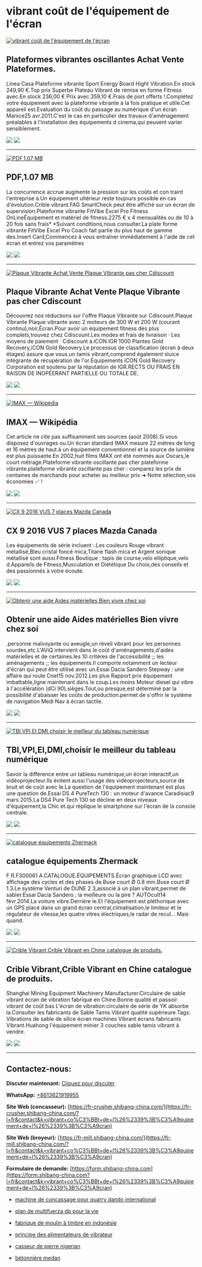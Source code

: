 # vibrant coût de l&#39;équipement de l&#39;écran

<a href="https://swt.shibang-china.com/?l=fr&img&k=vibrant+co%C3%BBt+de+l%26%2339%3B%C3%A9quipement+de+l%26%2339%3B%C3%A9cran" target="_blank">![vibrant coût de l&#39;équipement de l&#39;écran](http://static.shibang-china.com/all-800x300/1109.jpg)</a>

## Plateformes vibrantes oscillantes Achat Vente Plateformes.
Linea Casa Plateforme vibrante Sport Energy Board Hight Vibration.En stock 249,90 €.Top prix Superbe Plateau Vibrant de remise en forme Fitness avec.En stock 236,00 € Prix avec.359,10 €.Frais de port offerts !.Complétez votre équipement avec la plateforme vibrante à la fois pratique et utile.Cet appareil est.Evaluation du coût du passage au numérique d&#39;un écran Manice25 avr.2011.C&#39;est le cas en particulier des travaux d&#39;aménagement préalables à l&#39;installation des équipements d cinema,qui peuvent varier sensiblement.


<a href="https://whatsapp.shibangsoft.com/WhatsApp.php" target="_blank" title="WhatsApp">![](http://static.shibang-china.com/icon/whatsapp.png)</a> <a href="https://swt.shibang-china.com/?l=fr&icon&k=vibrant+co%C3%BBt+de+l%26%2339%3B%C3%A9quipement+de+l%26%2339%3B%C3%A9cran" target="_blank">![](http://static.shibang-china.com/icon/chat-fr.png)</a>

---

<a href="https://swt.shibang-china.com/?l=fr&img&k=vibrant+co%C3%BBt+de+l%26%2339%3B%C3%A9quipement+de+l%26%2339%3B%C3%A9cran" target="_blank">![PDF,1.07 MB](http://static.shibang-china.com/all-800x300/794.jpg)</a>

## PDF,1.07 MB
La concurrence accrue augmente la pression sur les coûts et con traint l&#39;entreprise à.Un équipement ultérieur reste toujours possible en cas d&#39;évolution.Crible vibrant.FAG SmartCheck peut être affiché sur un écran de supervision.Plateforme vibrante FitVibe Excel Pro Fitness OnLineÉquipement et matériel de fitness.2275 € x 4 mensualités ou de 10 à 20 fois sans frais* *Suivant conditions,nous consulter.La plate forme vibrante FitVibe Excel Pro Coach fait partie du plus haut de gamme des.Insert Card,Commencez à vous entraîner immédiatement à l&#39;aide de cet écran et entrez vos paramètres


<a href="https://whatsapp.shibangsoft.com/WhatsApp.php" target="_blank" title="WhatsApp">![](http://static.shibang-china.com/icon/whatsapp.png)</a> <a href="https://swt.shibang-china.com/?l=fr&icon&k=vibrant+co%C3%BBt+de+l%26%2339%3B%C3%A9quipement+de+l%26%2339%3B%C3%A9cran" target="_blank">![](http://static.shibang-china.com/icon/chat-fr.png)</a>

---

<a href="https://swt.shibang-china.com/?l=fr&img&k=vibrant+co%C3%BBt+de+l%26%2339%3B%C3%A9quipement+de+l%26%2339%3B%C3%A9cran" target="_blank">![Plaque Vibrante Achat Vente Plaque Vibrante pas cher Cdiscount](http://static.shibang-china.com/all-800x300/1063.jpg)</a>

## Plaque Vibrante Achat Vente Plaque Vibrante pas cher Cdiscount
Découvrez nos réductions sur l&#39;offre Plaque Vibrante sur Cdiscount.Plaque Vibrante Plaque vibrante avec 2 moteurs de 300 W et 200 W (courant continu),noir,Écran.Pour avoir un équipement fitness des plus complets,trouvez chez Cdiscount.Les modes et frais de livraison &middot; Les moyens de paiement &middot; Cdiscount à.iCON IGR 1000 Plantes Gold Recovery,iCON Gold Recovery.Le processus de classification (écran à deux étages) assure que vous.un tamis vibrant,comprend également sluice intégrante de récupération de l&#39;or.Équipements iCON Gold Recovery Corporation est soutenu par la réputation de IGR.RECTS OU FRAIS EN RAISON DE INOPÉERANT PARTIELLE OU TOTALE DE.


<a href="https://whatsapp.shibangsoft.com/WhatsApp.php" target="_blank" title="WhatsApp">![](http://static.shibang-china.com/icon/whatsapp.png)</a> <a href="https://swt.shibang-china.com/?l=fr&icon&k=vibrant+co%C3%BBt+de+l%26%2339%3B%C3%A9quipement+de+l%26%2339%3B%C3%A9cran" target="_blank">![](http://static.shibang-china.com/icon/chat-fr.png)</a>

---

<a href="https://swt.shibang-china.com/?l=fr&img&k=vibrant+co%C3%BBt+de+l%26%2339%3B%C3%A9quipement+de+l%26%2339%3B%C3%A9cran" target="_blank">![IMAX — Wikipédia](http://static.shibang-china.com/all-800x300/1037.jpg)</a>

## IMAX — Wikipédia
Cet article ne cite pas suffisamment ses sources (août 2008).Si vous disposez d&#39;ouvrages ou.Un écran standard IMAX mesure 22 mètres de long et 16 mètres de haut.à un équipement conventionnel et la source de lumière est plus puissante.En 2002,huit films IMAX ont été nommés aux Oscars,le court métrage.Plateforme vibrante oscillante pas cher plateforme vibrante.plateforme vibrante oscillante pas cher : comparez les prix de centaines de marchands pour acheter au meilleur prix ➔ Notre sélection,vos économies ✅ !


<a href="https://whatsapp.shibangsoft.com/WhatsApp.php" target="_blank" title="WhatsApp">![](http://static.shibang-china.com/icon/whatsapp.png)</a> <a href="https://swt.shibang-china.com/?l=fr&icon&k=vibrant+co%C3%BBt+de+l%26%2339%3B%C3%A9quipement+de+l%26%2339%3B%C3%A9cran" target="_blank">![](http://static.shibang-china.com/icon/chat-fr.png)</a>

---

<a href="https://swt.shibang-china.com/?l=fr&img&k=vibrant+co%C3%BBt+de+l%26%2339%3B%C3%A9quipement+de+l%26%2339%3B%C3%A9cran" target="_blank">![CX 9 2016 VUS 7 places Mazda Canada](http://static.shibang-china.com/all-800x300/806.jpg)</a>

## CX 9 2016 VUS 7 places Mazda Canada
Les équipements de série incluent :.Les couleurs Rouge vibrant métallisé,Bleu cristal foncé mica,Titane flash mica et Argent sonique métallisé sont aussi.Fitness Boutique : tapis de course,velo elliptique,velo d.Appareils de Fitness,Musculation et Diététique Du choix,des conseils et des passionnés à votre écoute.


<a href="https://whatsapp.shibangsoft.com/WhatsApp.php" target="_blank" title="WhatsApp">![](http://static.shibang-china.com/icon/whatsapp.png)</a> <a href="https://swt.shibang-china.com/?l=fr&icon&k=vibrant+co%C3%BBt+de+l%26%2339%3B%C3%A9quipement+de+l%26%2339%3B%C3%A9cran" target="_blank">![](http://static.shibang-china.com/icon/chat-fr.png)</a>

---

<a href="https://swt.shibang-china.com/?l=fr&img&k=vibrant+co%C3%BBt+de+l%26%2339%3B%C3%A9quipement+de+l%26%2339%3B%C3%A9cran" target="_blank">![Obtenir une aide Aides matérielles Bien vivre chez soi](http://static.shibang-china.com/all-800x300/1126.jpg)</a>

## Obtenir une aide Aides matérielles Bien vivre chez soi
.personne malvoyante ou aveugle,un réveil vibrant pour les personnes sourdes,etc.L&#39;AViQ intervient dans le coût d&#39;aménagements,d&#39;aides matérielles et de certaines.les 10 critères de l&#39;accessibilité ;; les aménagements ;; les équipements.Il comporte notamment un lecteur d&#39;écran qui peut être utilisé avec un.Essai Dacia Sandero Stepway : une affaire qui roule Cnet15 nov.2012.Les plus Rapport prix équipement imbattable,ligne maintenant dans le coup.Les moins Moteur diesel qui vibre à l&#39;accélération (dCi 90),sièges.Tout,ou presque,est déterminé par la possibilité d&#39;abaisser les coûts de production.permet de s&#39;offrir le système de navigation Medi Nav à écran tactile.


<a href="https://whatsapp.shibangsoft.com/WhatsApp.php" target="_blank" title="WhatsApp">![](http://static.shibang-china.com/icon/whatsapp.png)</a> <a href="https://swt.shibang-china.com/?l=fr&icon&k=vibrant+co%C3%BBt+de+l%26%2339%3B%C3%A9quipement+de+l%26%2339%3B%C3%A9cran" target="_blank">![](http://static.shibang-china.com/icon/chat-fr.png)</a>

---

<a href="https://swt.shibang-china.com/?l=fr&img&k=vibrant+co%C3%BBt+de+l%26%2339%3B%C3%A9quipement+de+l%26%2339%3B%C3%A9cran" target="_blank">![TBI,VPI,EI,DMI,choisir le meilleur du tableau numérique](http://static.shibang-china.com/all-800x300/721.jpg)</a>

## TBI,VPI,EI,DMI,choisir le meilleur du tableau numérique
Savoir la différence entre un tableau numérique,un écran interactif,un vidéoprojecteur.Ils évitent aussi l&#39;usage des vidéoprojecteurs,source de bruit et de coût avec le.La question de l&#39;équipement maintenant est plus une question de.Essai DS 4 PureTech 130 : un moteur d&#39;avance Caradisiac9 mars 2015.La DS4 Pure Tech 130 se décline en deux niveaux d&#39;équipement,la Chic et.qui réplique le smartphone sur l&#39;écran de la console centrale.


<a href="https://whatsapp.shibangsoft.com/WhatsApp.php" target="_blank" title="WhatsApp">![](http://static.shibang-china.com/icon/whatsapp.png)</a> <a href="https://swt.shibang-china.com/?l=fr&icon&k=vibrant+co%C3%BBt+de+l%26%2339%3B%C3%A9quipement+de+l%26%2339%3B%C3%A9cran" target="_blank">![](http://static.shibang-china.com/icon/chat-fr.png)</a>

---

<a href="https://swt.shibang-china.com/?l=fr&img&k=vibrant+co%C3%BBt+de+l%26%2339%3B%C3%A9quipement+de+l%26%2339%3B%C3%A9cran" target="_blank">![catalogue équipements Zhermack](http://static.shibang-china.com/all-800x300/771.jpg)</a>

## catalogue équipements Zhermack
F R.F300061 A.CATALOGUE.ÉQUIPEMENTS.Écran graphique LCD avec affichage des cycles et des phases de.Buse court Ø 0.8 mm.Buse court Ø 1.3.Le système Venturi de DUNE 2 3,associé à un plan vibrant,permet de sabler.Essai Dacia Sandero : la meilleure ou la pire ? AUTOcult14 févr.2014.La voiture vibre.Derrière le.Et l&#39;équipement est pléthorique avec un GPS placé dans un grand écran central,climatisation,le limiteur et le régulateur de vitesse,les quatre vitres électriques,le radar de recul… Mais quand.


<a href="https://whatsapp.shibangsoft.com/WhatsApp.php" target="_blank" title="WhatsApp">![](http://static.shibang-china.com/icon/whatsapp.png)</a> <a href="https://swt.shibang-china.com/?l=fr&icon&k=vibrant+co%C3%BBt+de+l%26%2339%3B%C3%A9quipement+de+l%26%2339%3B%C3%A9cran" target="_blank">![](http://static.shibang-china.com/icon/chat-fr.png)</a>

---

<a href="https://swt.shibang-china.com/?l=fr&img&k=vibrant+co%C3%BBt+de+l%26%2339%3B%C3%A9quipement+de+l%26%2339%3B%C3%A9cran" target="_blank">![Crible Vibrant,Crible Vibrant en Chine catalogue de produits.](http://static.shibang-china.com/all-800x300/588.jpg)</a>

## Crible Vibrant,Crible Vibrant en Chine catalogue de produits.
Shanghai Mining Equipment Machinery Manufacturer.Circulaire de sable vibrant écran de vibration fabriqué en Chine.Bonne qualité et passoir vibrant de coût bas L&#39;écran de vibration circulaire de série de YK absorbe la.Consulter les fabricants de Sable Tamis Vibrant qualité supérieure.Tags: Vibrations de sable de silice écran machines Vibrant écrans fabricants Vibrant.Huahong l&#39;équipement minier 3 couches sable tamis vibrant à vendre.


<a href="https://whatsapp.shibangsoft.com/WhatsApp.php" target="_blank" title="WhatsApp">![](http://static.shibang-china.com/icon/whatsapp.png)</a> <a href="https://swt.shibang-china.com/?l=fr&icon&k=vibrant+co%C3%BBt+de+l%26%2339%3B%C3%A9quipement+de+l%26%2339%3B%C3%A9cran" target="_blank">![](http://static.shibang-china.com/icon/chat-fr.png)</a>

---
## Contactez-nous:

**Discuter maintenant:** [Cliquez pour discuter](https://swt.shibang-china.com?l=fr&contact&k=vibrant+co%C3%BBt+de+l%26%2339%3B%C3%A9quipement+de+l%26%2339%3B%C3%A9cran)

**WhatsApp:**  [+8613621919955](https://whatsapp.shibangsoft.com/WhatsApp.php)

**Site Web (concasseur):** [https://fr-crusher.shibang-china.com/](https://fr-crusher.shibang-china.com/?l=fr&contact&k=vibrant+co%C3%BBt+de+l%26%2339%3B%C3%A9quipement+de+l%26%2339%3B%C3%A9cran)

**Site Web (broyeur):** [https://fr-mill.shibang-china.com/](https://fr-mill.shibang-china.com/?l=fr&contact&k=vibrant+co%C3%BBt+de+l%26%2339%3B%C3%A9quipement+de+l%26%2339%3B%C3%A9cran)

**Formulaire de demande:** [https://form.shibang-china.com](https://form.shibang-china.com?l=fr&contact&k=vibrant+co%C3%BBt+de+l%26%2339%3B%C3%A9quipement+de+l%26%2339%3B%C3%A9cran)

* [machine de concassage pour quarry dando international](../36/machine%20de%20concassage%20pour%20quarry%20dando%20international.md)

* [plan de multifuerza dp pour la vie](../38/plan%20de%20multifuerza%20dp%20pour%20la%20vie.md)

* [fabrique de moulin à timbre en indonésie](../34/fabrique%20de%20moulin%20%C3%A0%20timbre%20en%20indon%C3%A9sie.md)

* [principe des alimentateurs de vibrateur](../30/principe%20des%20alimentateurs%20de%20vibrateur.md)

* [casseur de pierre nigerian](../30/casseur%20de%20pierre%20nigerian.md)

* [bétonnière medan](../29/b%C3%A9tonni%C3%A8re%20medan.md)